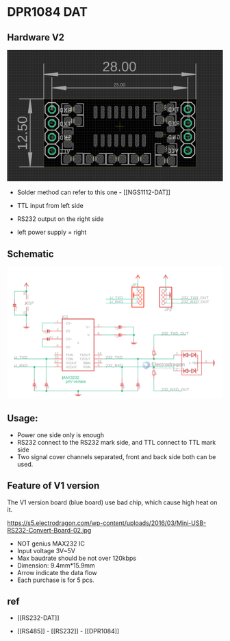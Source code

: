 
# DPR1084 DAT

## Hardware V2

![](31-15-17-18-04-2023.png)

- Solder method can refer to this one - [[NGS1112-DAT]]

- TTL input from left side 
- RS232 output on the right side 
- left power supply = right



## Schematic 

![](2023-09-04-17-46-18.png)

## Usage:

- Power one side only is enough
- RS232 connect to the RS232 mark side, and TTL connect to TTL mark side
- Two signal cover channels separated, front and back side both can be used.


## Feature of V1 version 

The V1 version board (blue board) use bad chip, which cause high heat on it.

https://s5.electrodragon.com/wp-content/uploads/2016/03/Mini-USB-RS232-Convert-Board-02.jpg

- NOT genius MAX232 IC
- Input voltage 3V~5V
- Max baudrate should be not over 120kbps
- Dimension: 9.4mm*15.9mm
- Arrow indicate the data flow
- Each purchase is for 5 pcs.


## ref 

- [[RS232-DAT]]
  
- [[RS485]] - [[RS232]] - [[DPR1084]]